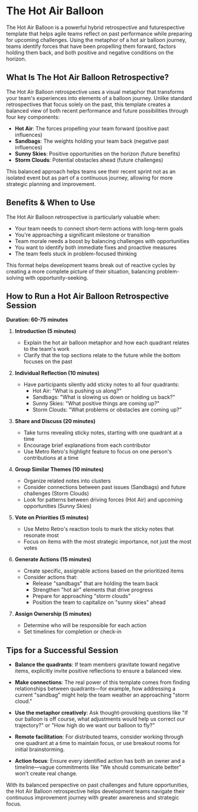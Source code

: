 # The Hot Air Balloon

The Hot Air Balloon is a powerful hybrid retrospective and futurespective template that helps agile teams reflect on past performance while preparing for upcoming challenges. Using the metaphor of a hot air balloon journey, teams identify forces that have been propelling them forward, factors holding them back, and both positive and negative conditions on the horizon.

## What Is The Hot Air Balloon Retrospective?

The Hot Air Balloon retrospective uses a visual metaphor that transforms your team's experiences into elements of a balloon journey. Unlike standard retrospectives that focus solely on the past, this template creates a balanced view of both recent performance and future possibilities through four key components:

- **Hot Air**: The forces propelling your team forward (positive past influences)
- **Sandbags**: The weights holding your team back (negative past influences)
- **Sunny Skies**: Positive opportunities on the horizon (future benefits)
- **Storm Clouds**: Potential obstacles ahead (future challenges)

This balanced approach helps teams see their recent sprint not as an isolated event but as part of a continuous journey, allowing for more strategic planning and improvement.

## Benefits & When to Use

The Hot Air Balloon retrospective is particularly valuable when:

- Your team needs to connect short-term actions with long-term goals
- You're approaching a significant milestone or transition
- Team morale needs a boost by balancing challenges with opportunities
- You want to identify both immediate fixes and proactive measures
- The team feels stuck in problem-focused thinking

This format helps development teams break out of reactive cycles by creating a more complete picture of their situation, balancing problem-solving with opportunity-seeking.

## How to Run a Hot Air Balloon Retrospective Session

**Duration: 60-75 minutes**

1. **Introduction (5 minutes)**
   - Explain the hot air balloon metaphor and how each quadrant relates to the team's work
   - Clarify that the top sections relate to the future while the bottom focuses on the past

2. **Individual Reflection (10 minutes)**
   - Have participants silently add sticky notes to all four quadrants:
     - Hot Air: "What is pushing us along?"
     - Sandbags: "What is slowing us down or holding us back?"
     - Sunny Skies: "What positive things are coming up?"
     - Storm Clouds: "What problems or obstacles are coming up?"

3. **Share and Discuss (20 minutes)**
   - Take turns revealing sticky notes, starting with one quadrant at a time
   - Encourage brief explanations from each contributor
   - Use Metro Retro's highlight feature to focus on one person's contributions at a time

4. **Group Similar Themes (10 minutes)**
   - Organize related notes into clusters
   - Consider connections between past issues (Sandbags) and future challenges (Storm Clouds)
   - Look for patterns between driving forces (Hot Air) and upcoming opportunities (Sunny Skies)

5. **Vote on Priorities (5 minutes)**
   - Use Metro Retro's reaction tools to mark the sticky notes that resonate most
   - Focus on items with the most strategic importance, not just the most votes

6. **Generate Actions (15 minutes)**
   - Create specific, assignable actions based on the prioritized items
   - Consider actions that:
     - Release "sandbags" that are holding the team back
     - Strengthen "hot air" elements that drive progress
     - Prepare for approaching "storm clouds"
     - Position the team to capitalize on "sunny skies" ahead

7. **Assign Ownership (5 minutes)**
   - Determine who will be responsible for each action
   - Set timelines for completion or check-in

## Tips for a Successful Session

- **Balance the quadrants**: If team members gravitate toward negative items, explicitly invite positive reflections to ensure a balanced view.

- **Make connections**: The real power of this template comes from finding relationships between quadrants—for example, how addressing a current "sandbag" might help the team weather an approaching "storm cloud."

- **Use the metaphor creatively**: Ask thought-provoking questions like "If our balloon is off course, what adjustments would help us correct our trajectory?" or "How high do we want our balloon to fly?"

- **Remote facilitation**: For distributed teams, consider working through one quadrant at a time to maintain focus, or use breakout rooms for initial brainstorming.

- **Action focus**: Ensure every identified action has both an owner and a timeline—vague commitments like "We should communicate better" won't create real change.

With its balanced perspective on past challenges and future opportunities, the Hot Air Balloon retrospective helps development teams navigate their continuous improvement journey with greater awareness and strategic focus.